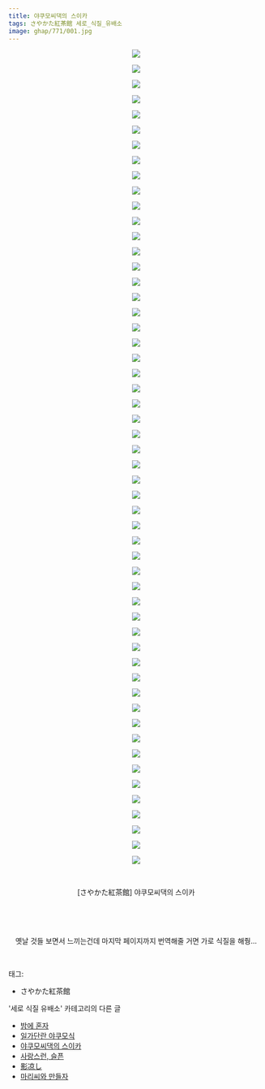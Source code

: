 ```yaml
---
title: 야쿠모씨댁의 스이카
tags: さやかた紅茶館 세로_식질_유배소
image: ghap/771/001.jpg
---
```

<div class="article">
<p style="text-align: center; clear: none; float: none;"><img src="{{ site.nasurl }}/ghap/771/001.jpg"/></p>
<p style="text-align: center; clear: none; float: none;"><img src="{{ site.nasurl }}/ghap/771/002.jpg"/></p>
<p style="text-align: center; clear: none; float: none;"><img src="{{ site.nasurl }}/ghap/771/003.jpg"/></p>
<p style="text-align: center; clear: none; float: none;"><img src="{{ site.nasurl }}/ghap/771/004.jpg"/></p>
<p style="text-align: center; clear: none; float: none;"><img src="{{ site.nasurl }}/ghap/771/005.jpg"/></p>
<p style="text-align: center; clear: none; float: none;"><img src="{{ site.nasurl }}/ghap/771/006.jpg"/></p>
<p style="text-align: center; clear: none; float: none;"><img src="{{ site.nasurl }}/ghap/771/007.jpg"/></p>
<p style="text-align: center; clear: none; float: none;"><img src="{{ site.nasurl }}/ghap/771/008.jpg"/></p>
<p style="text-align: center; clear: none; float: none;"><img src="{{ site.nasurl }}/ghap/771/009.jpg"/></p>
<p style="text-align: center; clear: none; float: none;"><img src="{{ site.nasurl }}/ghap/771/010.jpg"/></p>
<p style="text-align: center; clear: none; float: none;"><img src="{{ site.nasurl }}/ghap/771/011.jpg"/></p>
<p style="text-align: center; clear: none; float: none;"><img src="{{ site.nasurl }}/ghap/771/012.jpg"/></p>
<p style="text-align: center; clear: none; float: none;"><img src="{{ site.nasurl }}/ghap/771/013.jpg"/></p>
<p style="text-align: center; clear: none; float: none;"><img src="{{ site.nasurl }}/ghap/771/014.jpg"/></p>
<p style="text-align: center; clear: none; float: none;"><img src="{{ site.nasurl }}/ghap/771/015.jpg"/></p>
<p style="text-align: center; clear: none; float: none;"><img src="{{ site.nasurl }}/ghap/771/016.jpg"/></p>
<p style="text-align: center; clear: none; float: none;"><img src="{{ site.nasurl }}/ghap/771/017.jpg"/></p>
<p style="text-align: center; clear: none; float: none;"><img src="{{ site.nasurl }}/ghap/771/018.jpg"/></p>
<p style="text-align: center; clear: none; float: none;"><img src="{{ site.nasurl }}/ghap/771/019.jpg"/></p>
<p style="text-align: center; clear: none; float: none;"><img src="{{ site.nasurl }}/ghap/771/020.jpg"/></p>
<p style="text-align: center; clear: none; float: none;"><img src="{{ site.nasurl }}/ghap/771/021.jpg"/></p>
<p style="text-align: center; clear: none; float: none;"><img src="{{ site.nasurl }}/ghap/771/022.jpg"/></p>
<p style="text-align: center; clear: none; float: none;"><img src="{{ site.nasurl }}/ghap/771/023.jpg"/></p>
<p style="text-align: center; clear: none; float: none;"><img src="{{ site.nasurl }}/ghap/771/024.jpg"/></p>
<p style="text-align: center; clear: none; float: none;"><img src="{{ site.nasurl }}/ghap/771/025.jpg"/></p>
<p style="text-align: center; clear: none; float: none;"><img src="{{ site.nasurl }}/ghap/771/026.jpg"/></p>
<p style="text-align: center; clear: none; float: none;"><img src="{{ site.nasurl }}/ghap/771/027.jpg"/></p>
<p style="text-align: center; clear: none; float: none;"><img src="{{ site.nasurl }}/ghap/771/028.jpg"/></p>
<p style="text-align: center; clear: none; float: none;"><img src="{{ site.nasurl }}/ghap/771/029.jpg"/></p>
<p style="text-align: center; clear: none; float: none;"><img src="{{ site.nasurl }}/ghap/771/030.jpg"/></p>
<p style="text-align: center; clear: none; float: none;"><img src="{{ site.nasurl }}/ghap/771/031.jpg"/></p>
<p style="text-align: center; clear: none; float: none;"><img src="{{ site.nasurl }}/ghap/771/032.jpg"/></p>
<p style="text-align: center; clear: none; float: none;"><img src="{{ site.nasurl }}/ghap/771/033.jpg"/></p>
<p style="text-align: center; clear: none; float: none;"><img src="{{ site.nasurl }}/ghap/771/034.jpg"/></p>
<p style="text-align: center; clear: none; float: none;"><img src="{{ site.nasurl }}/ghap/771/035.jpg"/></p>
<p style="text-align: center; clear: none; float: none;"><img src="{{ site.nasurl }}/ghap/771/036.jpg"/></p>
<p style="text-align: center; clear: none; float: none;"><img src="{{ site.nasurl }}/ghap/771/037.jpg"/></p>
<p style="text-align: center; clear: none; float: none;"><img src="{{ site.nasurl }}/ghap/771/038.jpg"/></p>
<p style="text-align: center; clear: none; float: none;"><img src="{{ site.nasurl }}/ghap/771/039.jpg"/></p>
<p style="text-align: center; clear: none; float: none;"><img src="{{ site.nasurl }}/ghap/771/040.jpg"/></p>
<p style="text-align: center; clear: none; float: none;"><img src="{{ site.nasurl }}/ghap/771/041.jpg"/></p>
<p style="text-align: center; clear: none; float: none;"><img src="{{ site.nasurl }}/ghap/771/042.jpg"/></p>
<p style="text-align: center; clear: none; float: none;"><img src="{{ site.nasurl }}/ghap/771/043.jpg"/></p>
<p style="text-align: center; clear: none; float: none;"><img src="{{ site.nasurl }}/ghap/771/044.jpg"/></p>
<p style="text-align: center; clear: none; float: none;"><img src="{{ site.nasurl }}/ghap/771/045.jpg"/></p>
<p style="text-align: center; clear: none; float: none;"><img src="{{ site.nasurl }}/ghap/771/046.jpg"/></p>
<p style="text-align: center; clear: none; float: none;"><img src="{{ site.nasurl }}/ghap/771/047.jpg"/></p>
<p style="text-align: center; clear: none; float: none;"><img src="{{ site.nasurl }}/ghap/771/048.jpg"/></p>
<p style="text-align: center; clear: none; float: none;"><img src="{{ site.nasurl }}/ghap/771/049.jpg"/></p>
<p style="text-align: center; clear: none; float: none;"><img src="{{ site.nasurl }}/ghap/771/050.jpg"/></p>
<p style="text-align: center; clear: none; float: none;"><img src="{{ site.nasurl }}/ghap/771/051.jpg"/></p>
<p style="text-align: center; clear: none; float: none;"><img src="{{ site.nasurl }}/ghap/771/052.jpg"/></p>
<p style="text-align: center; clear: none; float: none;"><img src="{{ site.nasurl }}/ghap/771/053.jpg"/></p>
<p style="text-align: center; clear: none; float: none;"><img src="{{ site.nasurl }}/ghap/771/054.jpg"/></p>
<p style="text-align: center; clear: none; float: none;"><br/></p>
<p style="text-align: center; clear: none; float: none;">[さやかた紅茶館] 야쿠모씨댁의 스이카</p>
<p style="text-align: center; clear: none; float: none;"><br/></p>
<p style="text-align: center; clear: none; float: none;"><br/></p>
<p style="text-align: center; clear: none; float: none;">옛날 것들 보면서 느끼는건데 마지막 페이지까지 번역해줄 거면 가로 식질을 해줭...</p>
<p><br/></p>
</div><div class="tagTrail">
<p>태그: </p>
<ul>
<li>さやかた紅茶館</li>
</ul>
</div><div class="another">
<p>'세로 식질 유배소' 카테고리의 다른 글</p>
<ul>
<li><a href="/2016-07-21-ghap_993">밤에 혼자</a></li>
<li><a href="/2016-07-21-ghap_980">일가단란 야쿠모식</a></li>
<li><a href="/2016-07-09-ghap_771">야쿠모씨댁의 스이카</a></li>
<li><a href="/2016-07-03-ghap_650">사랑스런, 슬픈</a></li>
<li><a href="/2016-06-21-ghap_407">影凉し</a></li>
<li><a href="/2016-06-20-ghap_368">마리씨와 만들자</a></li>
</ul>
</div><div class="cb_module cb_fluid">
<div class="cb_wrt cb_profile">
</div><!-- commentList close -->
</div>